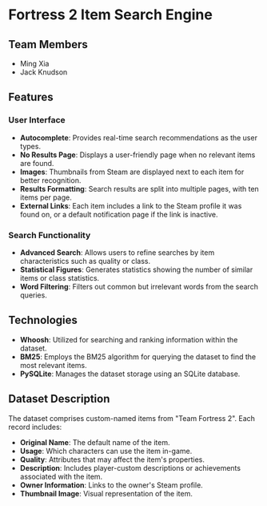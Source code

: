# Fortress 2 Item Search Engine

## Team Members
- Ming Xia
- Jack Knudson

## Features

### User Interface
- **Autocomplete**: Provides real-time search recommendations as the user types.
- **No Results Page**: Displays a user-friendly page when no relevant items are found.
- **Images**: Thumbnails from Steam are displayed next to each item for better recognition.
- **Results Formatting**: Search results are split into multiple pages, with ten items per page.
- **External Links**: Each item includes a link to the Steam profile it was found on, or a default notification page if the link is inactive.

### Search Functionality
- **Advanced Search**: Allows users to refine searches by item characteristics such as quality or class.
- **Statistical Figures**: Generates statistics showing the number of similar items or class statistics.
- **Word Filtering**: Filters out common but irrelevant words from the search queries.

## Technologies

- **Whoosh**: Utilized for searching and ranking information within the dataset.
- **BM25**: Employs the BM25 algorithm for querying the dataset to find the most relevant items.
- **PySQLite**: Manages the dataset storage using an SQLite database.

## Dataset Description

The dataset comprises custom-named items from "Team Fortress 2". Each record includes:
- **Original Name**: The default name of the item.
- **Usage**: Which characters can use the item in-game.
- **Quality**: Attributes that may affect the item's properties.
- **Description**: Includes player-custom descriptions or achievements associated with the item.
- **Owner Information**: Links to the owner's Steam profile.
- **Thumbnail Image**: Visual representation of the item.


